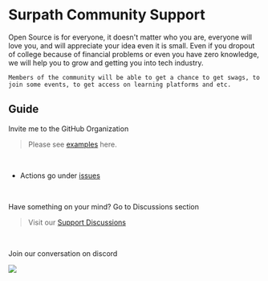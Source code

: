 # Surpath Community Support

Open Source is for everyone, it doesn't matter who you are, everyone will love you, and will appreciate your idea even it is small. Even if you dropout of college because of financial problems or even you have zero knowledge, we will help you to grow and getting you into tech industry.

```
Members of the community will be able to get a chance to get swags, to join some events, to get access on learning platforms and etc.
```



## Guide

Invite me to the GitHub Organization <br />
> Please see <a href="https://github.com/Surpath-Community/support/issues?q=is%3Aissue+is%3Aclosed+label%3A%22invite+me+to+the+community%22">examples</a> here.

<br />

- Actions go under <a href="https://github.com/Surpath-Community/Support/issues">issues</a>

<br />

Have something on your mind? Go to Discussions section
> Visit our <a href="https://github.com/surpathcommunity/support/discussions">Support Discussions</a>

<br />

Join our conversation on discord 
<br />
 
<a href="https://discord.com/invite/RATJsSGM9d">
   <img src="https://img.shields.io/discord/790101969413865472?logo=discord&style=for-the-badge" target="blank" />
</a>


